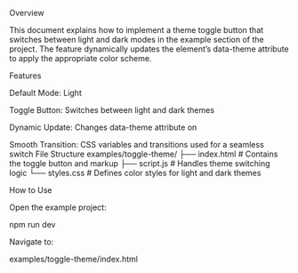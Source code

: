 Overview

This document explains how to implement a theme toggle button that switches between light and dark modes in the example section of the project.
The feature dynamically updates the <html> element’s data-theme attribute to apply the appropriate color scheme.

Features

Default Mode: Light

Toggle Button: Switches between light and dark themes

Dynamic Update: Changes data-theme attribute on <html>

Smooth Transition: CSS variables and transitions used for a seamless switch
File Structure
examples/toggle-theme/
├── index.html        # Contains the toggle button and markup
├── script.js         # Handles theme switching logic
└── styles.css        # Defines color styles for light and dark themes

How to Use

Open the example project:

npm run dev


Navigate to:

examples/toggle-theme/index.html